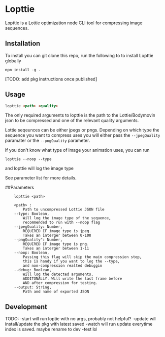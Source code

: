 # Lopttie
Lopttie is a Lottie optimization node CLI tool for compressing image sequences.

## Installation

To install you can git clone this repo, run the following to to install Lopttie globally 

`npm install -g .` 

[TODO: add pkg instructions once published]

## Usage

```html 
lopttie <path> <quality>
```

The only required arguments to lopttie is the path to the Lottie/Bodymovin json to be compressed and one of the relevant quality arguments.

Lottie seqeunces can be either jpegs or pngs. Depending on which type the sequence you want to compress uses you will either pass the `--jpegQuality` paramater or the `--pngQuality` parameter. 

If you don't know what type of image your animation uses, you can run

`lopttie --noop --type`

and lopttie will log the image type

See parameter list for more details.

##Parameters

```
    lopttie <path>

    <path> : 
        Path to uncompressed Lottie JSON file
    --type: Boolean,
        Will log the image type of the sequence, 
        recommended to run with --noop flag
    --jpegQuality: Number,
        REQUIRED IF image type is jpeg. 
        Takes an interger between 0-100
    --pngQuality": Number,
        REQUIRED IF image type is png. 
        Takes an interger between 1-11
    --noop: Boolean, 
        Passing this flag will skip the main compression step, 
        this is handy if you want to log the --type, 
        and non-compression realted debuggin
    --debug: Boolean,
        Will log the detected arguments. 
        ADDITONALLY. Will write the last frame before 
        AND after compression for testing.
    --output: String,
        Path and name of exported JSON
```

## Development

TODO:
-start will run loptie with no args, probably not helpful?
-update will install/update the pkg with latest saved
-watch will run update everytime index is saved. maybe rename to dev
-test lol